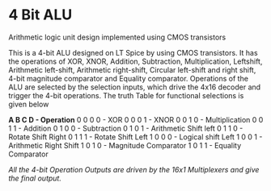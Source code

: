 # 4 Bit ALU
Arithmetic logic unit design implemented using CMOS transistors 

This is a 4-bit ALU designed on LT Spice by using CMOS transistors. It has the operations of XOR, XNOR, Addition, Subtraction, Multiplication, Leftshift, Arithmetic left-shift, Arithmetic right-shift, Circular left-shift and right shift, 4-bit magnitude comparator and Equality comparator. 
Operations of the ALU are selected by the selection inputs, which drive the 4x16 decoder and trigger the 4-bit operations. The truth Table for functional selections is given below

**A B C D     -       Operation**
0 0 0 0      -       XOR 
0 0 0 1      -       XNOR 
0 0 1 0      -       Multiplication 
0 0 1 1      -       Addition 
0 1 0 0      -       Subtraction 
0 1 0 1      -       Arithmetic Shift left 
0 1 1 0      -       Rotate Shift Right 
0 1 1 1      -       Rotate Shift Left 
1 0 0 0      -       Logical shift Left 
1 0 0 1      -       Arithmetic Right Shift 
1 0 1 0      -       Magnitude Comparator 
1 0 1 1      -       Equality Comparator 

_All the 4-bit Operation Outputs are driven by the 16x1 Multiplexers and give the final output._

